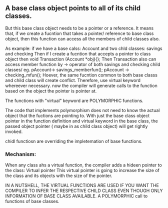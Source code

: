 ## A base class object points to all of its child classes. 
But this base class object needs to be a pointer or a reference. 
It means that, if we create a fucntion that takes a pointer/ reference 
to base class object, then this function can access all the members of child classes also.

As example: if we have a base calss: Account and two chld classes: savings and checking
Then if I create a fucntion that accepts a pointer to class object then
 void Transaction (Account *obj){};
 Then Transaction also can access member function by -> operator of both savings and checking child classes/
 eg. pAccount-> savings_memberfun();
    pAccount -> checking_mfun();
Hoever, the same fucntion common to both base classs and child class will create conflict. 
Therefore, use virtual keyword whereever necessary. 
now the compiler will generate calls to the function based on the object the pointer is pointer at.

The functions with "virtual" keyword are  POLYMORPHIC functions. 

The code that implements polymorphism does not need to know the actual object that the fuctions are pointing to.
With just the base class object pointer in the function definition and virtual keyword in the base class,
the passed object pointer ( maybe in as child class object) will get rightly invoked.

chidl functiosn are overriding the impletemation of base functions. 


### Mechanism: 
When any class ahs a virtual function, the compiler adds a hideen pointer to the class: Virtual pointer 
This virtual pointer is going to increase the size of the class and its objects with the size of the pointer.

IN A NUTSHELL, THE VIRTUAL FUNCTIONS ARE USED IF YOU WANT THE COMPILER TO INFER THE RESPECTIVE CHILD CLASS EVEN THOUGH ONLY INFORMATION OF BASE CLASS AVAILABLE. 
A POLYMORPHIC call to functions of base classes. 

